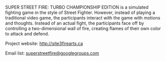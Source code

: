 SUPER STREET FIRE: TURBO CHAMPIONSHIP EDITION is a simulated fighting game in the style of Street Fighter. However, instead of playing a traditional video game, the participants interact with the game with motions and thoughts. Instead of an actual fight, the participants face off by controlling a two-dimensional wall of fire, creating flames of their own color to attack and defend.

Project website: http://site3firearts.ca

Email list: superstreetfire@googlegroups.com